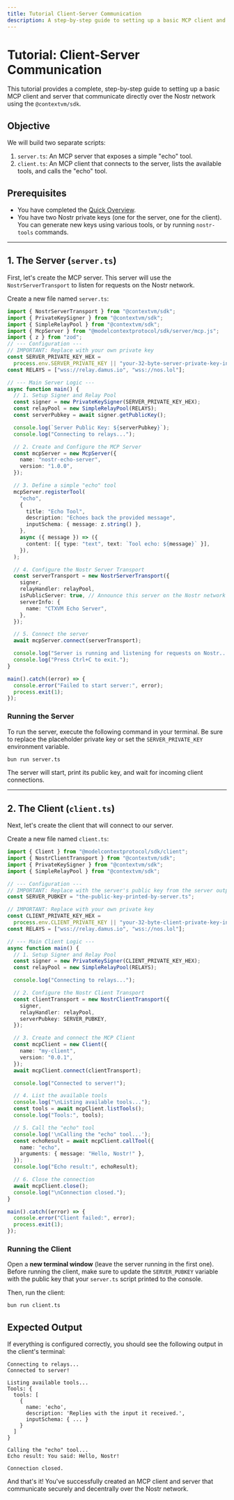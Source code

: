 ```yaml
---
title: Tutorial Client-Server Communication
description: A step-by-step guide to setting up a basic MCP client and server that communicate directly over the Nostr network using the @contextvm/sdk.
---
```


# Tutorial: Client-Server Communication

This tutorial provides a complete, step-by-step guide to setting up a basic MCP client and server that communicate directly over the Nostr network using the `@contextvm/sdk`.

## Objective

We will build two separate scripts:

1.  `server.ts`: An MCP server that exposes a simple "echo" tool.
2.  `client.ts`: An MCP client that connects to the server, lists the available tools, and calls the "echo" tool.

## Prerequisites

- You have completed the [Quick Overview](/getting-started/quick-overview/).
- You have two Nostr private keys (one for the server, one for the client). You can generate new keys using various tools, or by running `nostr-tools` commands.

---

## 1. The Server (`server.ts`)

First, let's create the MCP server. This server will use the `NostrServerTransport` to listen for requests on the Nostr network.

Create a new file named `server.ts`:

```typescript
import { NostrServerTransport } from "@contextvm/sdk";
import { PrivateKeySigner } from "@contextvm/sdk";
import { SimpleRelayPool } from "@contextvm/sdk";
import { McpServer } from "@modelcontextprotocol/sdk/server/mcp.js";
import { z } from "zod";
// --- Configuration ---
// IMPORTANT: Replace with your own private key
const SERVER_PRIVATE_KEY_HEX =
  process.env.SERVER_PRIVATE_KEY || "your-32-byte-server-private-key-in-hex";
const RELAYS = ["wss://relay.damus.io", "wss://nos.lol"];

// --- Main Server Logic ---
async function main() {
  // 1. Setup Signer and Relay Pool
  const signer = new PrivateKeySigner(SERVER_PRIVATE_KEY_HEX);
  const relayPool = new SimpleRelayPool(RELAYS);
  const serverPubkey = await signer.getPublicKey();

  console.log(`Server Public Key: ${serverPubkey}`);
  console.log("Connecting to relays...");

  // 2. Create and Configure the MCP Server
  const mcpServer = new McpServer({
    name: "nostr-echo-server",
    version: "1.0.0",
  });

  // 3. Define a simple "echo" tool
  mcpServer.registerTool(
    "echo",
    {
      title: "Echo Tool",
      description: "Echoes back the provided message",
      inputSchema: { message: z.string() },
    },
    async ({ message }) => ({
      content: [{ type: "text", text: `Tool echo: ${message}` }],
    }),
  );

  // 4. Configure the Nostr Server Transport
  const serverTransport = new NostrServerTransport({
    signer,
    relayHandler: relayPool,
    isPublicServer: true, // Announce this server on the Nostr network
    serverInfo: {
      name: "CTXVM Echo Server",
    },
  });

  // 5. Connect the server
  await mcpServer.connect(serverTransport);

  console.log("Server is running and listening for requests on Nostr...");
  console.log("Press Ctrl+C to exit.");
}

main().catch((error) => {
  console.error("Failed to start server:", error);
  process.exit(1);
});
```

### Running the Server

To run the server, execute the following command in your terminal. Be sure to replace the placeholder private key or set the `SERVER_PRIVATE_KEY` environment variable.

```bash
bun run server.ts
```

The server will start, print its public key, and wait for incoming client connections.

---

## 2. The Client (`client.ts`)

Next, let's create the client that will connect to our server.

Create a new file named `client.ts`:

```typescript
import { Client } from "@modelcontextprotocol/sdk/client";
import { NostrClientTransport } from "@contextvm/sdk";
import { PrivateKeySigner } from "@contextvm/sdk";
import { SimpleRelayPool } from "@contextvm/sdk";

// --- Configuration ---
// IMPORTANT: Replace with the server's public key from the server output
const SERVER_PUBKEY = "the-public-key-printed-by-server.ts";

// IMPORTANT: Replace with your own private key
const CLIENT_PRIVATE_KEY_HEX =
  process.env.CLIENT_PRIVATE_KEY || "your-32-byte-client-private-key-in-hex";
const RELAYS = ["wss://relay.damus.io", "wss://nos.lol"];

// --- Main Client Logic ---
async function main() {
  // 1. Setup Signer and Relay Pool
  const signer = new PrivateKeySigner(CLIENT_PRIVATE_KEY_HEX);
  const relayPool = new SimpleRelayPool(RELAYS);

  console.log("Connecting to relays...");

  // 2. Configure the Nostr Client Transport
  const clientTransport = new NostrClientTransport({
    signer,
    relayHandler: relayPool,
    serverPubkey: SERVER_PUBKEY,
  });

  // 3. Create and connect the MCP Client
  const mcpClient = new Client({
    name: "my-client",
    version: "0.0.1",
  });
  await mcpClient.connect(clientTransport);

  console.log("Connected to server!");

  // 4. List the available tools
  console.log("\nListing available tools...");
  const tools = await mcpClient.listTools();
  console.log("Tools:", tools);

  // 5. Call the "echo" tool
  console.log('\nCalling the "echo" tool...');
  const echoResult = await mcpClient.callTool({
    name: "echo",
    arguments: { message: "Hello, Nostr!" },
  });
  console.log("Echo result:", echoResult);

  // 6. Close the connection
  await mcpClient.close();
  console.log("\nConnection closed.");
}

main().catch((error) => {
  console.error("Client failed:", error);
  process.exit(1);
});
```

### Running the Client

Open a **new terminal window** (leave the server running in the first one). Before running the client, make sure to update the `SERVER_PUBKEY` variable with the public key that your `server.ts` script printed to the console.

Then, run the client:

```bash
bun run client.ts
```

## Expected Output

If everything is configured correctly, you should see the following output in the client's terminal:

```
Connecting to relays...
Connected to server!

Listing available tools...
Tools: {
  tools: [
    {
      name: 'echo',
      description: 'Replies with the input it received.',
      inputSchema: { ... }
    }
  ]
}

Calling the "echo" tool...
Echo result: You said: Hello, Nostr!

Connection closed.
```

And that's it! You've successfully created an MCP client and server that communicate securely and decentrally over the Nostr network.
